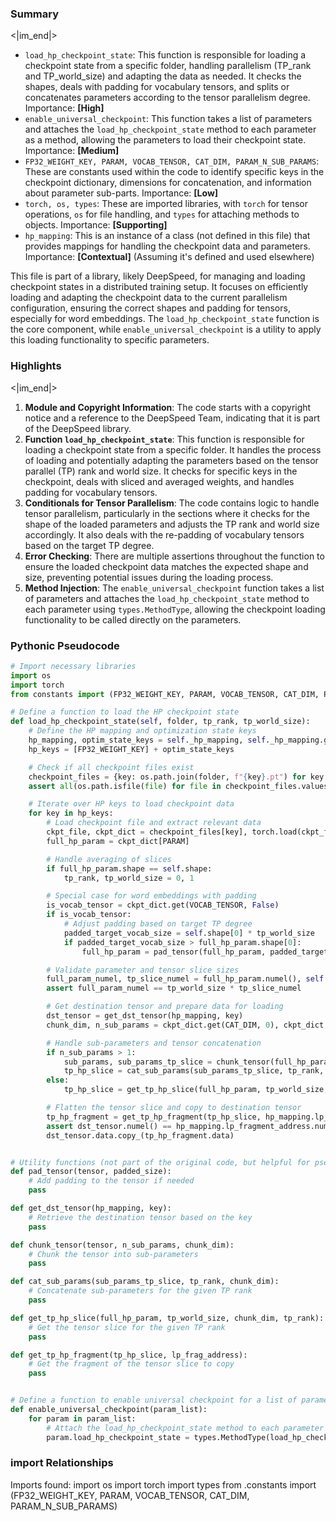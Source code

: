 

### Summary

<|im_end|>

* `load_hp_checkpoint_state`: This function is responsible for loading a checkpoint state from a specific folder, handling parallelism (TP\_rank and TP\_world\_size) and adapting the data as needed. It checks the shapes, deals with padding for vocabulary tensors, and splits or concatenates parameters according to the tensor parallelism degree. Importance: **[High]**
* `enable_universal_checkpoint`: This function takes a list of parameters and attaches the `load_hp_checkpoint_state` method to each parameter as a method, allowing the parameters to load their checkpoint state. Importance: **[Medium]**
* `FP32_WEIGHT_KEY, PARAM, VOCAB_TENSOR, CAT_DIM, PARAM_N_SUB_PARAMS`: These are constants used within the code to identify specific keys in the checkpoint dictionary, dimensions for concatenation, and information about parameter sub-parts. Importance: **[Low]**
* `torch, os, types`: These are imported libraries, with `torch` for tensor operations, `os` for file handling, and `types` for attaching methods to objects. Importance: **[Supporting]**
* `hp_mapping`: This is an instance of a class (not defined in this file) that provides mappings for handling the checkpoint data and parameters. Importance: **[Contextual]** (Assuming it's defined and used elsewhere)

This file is part of a library, likely DeepSpeed, for managing and loading checkpoint states in a distributed training setup. It focuses on efficiently loading and adapting the checkpoint data to the current parallelism configuration, ensuring the correct shapes and padding for tensors, especially for word embeddings. The `load_hp_checkpoint_state` function is the core component, while `enable_universal_checkpoint` is a utility to apply this loading functionality to specific parameters.

### Highlights

<|im_end|>

1. **Module and Copyright Information**: The code starts with a copyright notice and a reference to the DeepSpeed Team, indicating that it is part of the DeepSpeed library.
2. **Function `load_hp_checkpoint_state`**: This function is responsible for loading a checkpoint state from a specific folder. It handles the process of loading and potentially adapting the parameters based on the tensor parallel (TP) rank and world size. It checks for specific keys in the checkpoint, deals with sliced and averaged weights, and handles padding for vocabulary tensors.
3. **Conditionals for Tensor Parallelism**: The code contains logic to handle tensor parallelism, particularly in the sections where it checks for the shape of the loaded parameters and adjusts the TP rank and world size accordingly. It also deals with the re-padding of vocabulary tensors based on the target TP degree.
4. **Error Checking**: There are multiple assertions throughout the function to ensure the loaded checkpoint data matches the expected shape and size, preventing potential issues during the loading process.
5. **Method Injection**: The `enable_universal_checkpoint` function takes a list of parameters and attaches the `load_hp_checkpoint_state` method to each parameter using `types.MethodType`, allowing the checkpoint loading functionality to be called directly on the parameters.

### Pythonic Pseudocode

```python
# Import necessary libraries
import os
import torch
from constants import (FP32_WEIGHT_KEY, PARAM, VOCAB_TENSOR, CAT_DIM, PARAM_N_SUB_PARAMS)

# Define a function to load the HP checkpoint state
def load_hp_checkpoint_state(self, folder, tp_rank, tp_world_size):
    # Define the HP mapping and optimization state keys
    hp_mapping, optim_state_keys = self._hp_mapping, self._hp_mapping.get_optim_state_keys()
    hp_keys = [FP32_WEIGHT_KEY] + optim_state_keys

    # Check if all checkpoint files exist
    checkpoint_files = {key: os.path.join(folder, f"{key}.pt") for key in hp_keys}
    assert all(os.path.isfile(file) for file in checkpoint_files.values())

    # Iterate over HP keys to load checkpoint data
    for key in hp_keys:
        # Load checkpoint file and extract relevant data
        ckpt_file, ckpt_dict = checkpoint_files[key], torch.load(ckpt_file)
        full_hp_param = ckpt_dict[PARAM]

        # Handle averaging of slices
        if full_hp_param.shape == self.shape:
            tp_rank, tp_world_size = 0, 1

        # Special case for word embeddings with padding
        is_vocab_tensor = ckpt_dict.get(VOCAB_TENSOR, False)
        if is_vocab_tensor:
            # Adjust padding based on target TP degree
            padded_target_vocab_size = self.shape[0] * tp_world_size
            if padded_target_vocab_size > full_hp_param.shape[0]:
                full_hp_param = pad_tensor(full_hp_param, padded_target_vocab_size)

        # Validate parameter and tensor slice sizes
        full_param_numel, tp_slice_numel = full_hp_param.numel(), self.numel()
        assert full_param_numel == tp_world_size * tp_slice_numel

        # Get destination tensor and prepare data for loading
        dst_tensor = get_dst_tensor(hp_mapping, key)
        chunk_dim, n_sub_params = ckpt_dict.get(CAT_DIM, 0), ckpt_dict.get(PARAM_N_SUB_PARAMS, 1)

        # Handle sub-parameters and tensor concatenation
        if n_sub_params > 1:
            sub_params, sub_params_tp_slice = chunk_tensor(full_hp_param, n_sub_params, chunk_dim)
            tp_hp_slice = cat_sub_params(sub_params_tp_slice, tp_rank, chunk_dim)
        else:
            tp_hp_slice = get_tp_hp_slice(full_hp_param, tp_world_size, chunk_dim, tp_rank)

        # Flatten the tensor slice and copy to destination tensor
        tp_hp_fragment = get_tp_hp_fragment(tp_hp_slice, hp_mapping.lp_fragment_address)
        assert dst_tensor.numel() == hp_mapping.lp_fragment_address.numel()
        dst_tensor.data.copy_(tp_hp_fragment.data)


# Utility functions (not part of the original code, but helpful for pseudocode)
def pad_tensor(tensor, padded_size):
    # Add padding to the tensor if needed
    pass

def get_dst_tensor(hp_mapping, key):
    # Retrieve the destination tensor based on the key
    pass

def chunk_tensor(tensor, n_sub_params, chunk_dim):
    # Chunk the tensor into sub-parameters
    pass

def cat_sub_params(sub_params_tp_slice, tp_rank, chunk_dim):
    # Concatenate sub-parameters for the given TP rank
    pass

def get_tp_hp_slice(full_hp_param, tp_world_size, chunk_dim, tp_rank):
    # Get the tensor slice for the given TP rank
    pass

def get_tp_hp_fragment(tp_hp_slice, lp_frag_address):
    # Get the fragment of the tensor slice to copy
    pass


# Define a function to enable universal checkpoint for a list of parameters
def enable_universal_checkpoint(param_list):
    for param in param_list:
        # Attach the load_hp_checkpoint_state method to each parameter
        param.load_hp_checkpoint_state = types.MethodType(load_hp_checkpoint_state, param)
```


### import Relationships

Imports found:
import os
import torch
import types
from .constants import (FP32_WEIGHT_KEY, PARAM, VOCAB_TENSOR, CAT_DIM, PARAM_N_SUB_PARAMS)
